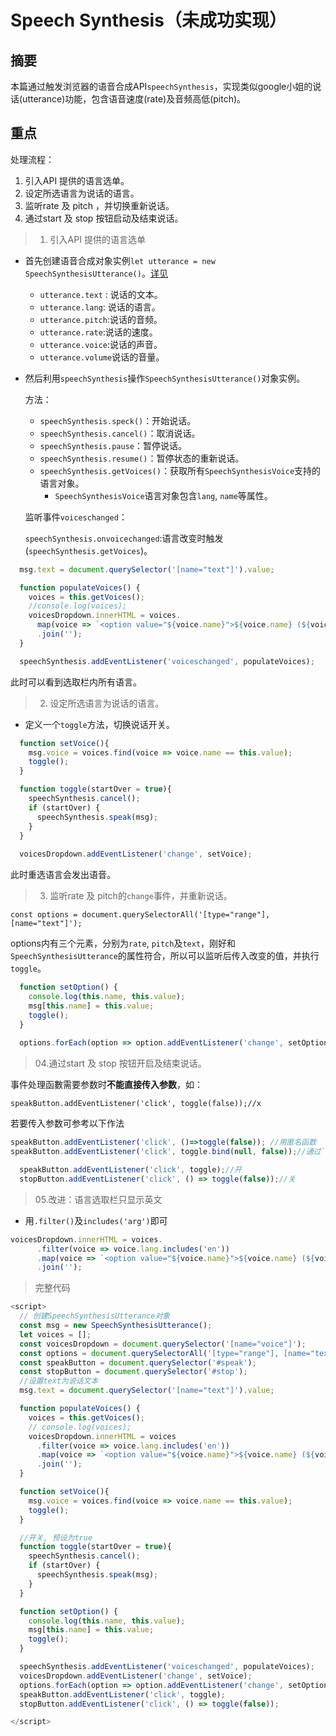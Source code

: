 # Speech Synthesis（未成功实现）

## 摘要

本篇通过触发浏览器的语音合成API`speechSynthesis`，实现类似google小姐的说话(utterance)功能，包含语音速度(rate)及音频高低(pitch)。

## 重点
 处理流程：

1. 引入API 提供的语言选单。
2. 设定所选语言为说话的语言。
3. 监听rate 及 pitch ，并切换重新说话。 
4. 通过start 及 stop 按钮启动及结束说话。



>01. 引入API 提供的语言选单

- 首先创建语音合成对象实例`let utterance = new SpeechSynthesisUtterance()`。[详见](https://developer.mozilla.org/zh-TW/docs/Web/API/SpeechSynthesisUtterance)

  - `utterance.text` : 说话的文本。
  - `utterance.lang`: 说话的语言。
  - `utterance.pitch`:说话的音频。
  - `utterance.rate`:说话的速度。
  - `utterance.voice`:说话的声音。
  - `utterance.volume`说话的音量。

- 然后利用`speechSynthesis`操作`SpeechSynthesisUtterance()`对象实例。

  方法：

  - `speechSynthesis.speck()`：开始说话。
  - `speechSynthesis.cancel()`：取消说话。
  - `speechSynthesis.pause`：暂停说话。
  - `speechSynthesis.resume()`：暂停状态的重新说话。
  - `speechSynthesis.getVoices()`：获取所有`SpeechSynthesisVoice`支持的语言对象。
    - `SpeechSynthesisVoice`语言对象包含`lang`, `name`等属性。

  监听事件`voiceschanged`：

  `speechSynthesis.onvoicechanged`:语言改变时触发(`speechSynthesis.getVoices`)。

```javascript
  msg.text = document.querySelector('[name="text"]').value;

  function populateVoices() {
    voices = this.getVoices();
    //console.log(voices);
    voicesDropdown.innerHTML = voices.
      map(voice => `<option value="${voice.name}">${voice.name} (${voice.lang})</option>`)
      .join('');
  }

  speechSynthesis.addEventListener('voiceschanged', populateVoices);
```

此时可以看到选取栏内所有语言。

>02. 设定所选语言为说话的语言。

- 定义一个`toggle`方法，切换说话开关。

```javascript
  function setVoice(){
    msg.voice = voices.find(voice => voice.name == this.value);
    toggle();
  }

  function toggle(startOver = true){
    speechSynthesis.cancel();
    if (startOver) {
      speechSynthesis.speak(msg);
    }
  }
  
  voicesDropdown.addEventListener('change', setVoice);
```

此时重选语言会发出语音。

>03. 监听rate 及 pitch的`change`事件，并重新说话。 

`const options = document.querySelectorAll('[type="range"], [name="text"]');`

options内有三个元素，分别为`rate`, `pitch`及`text`，刚好和`SpeechSynthesisUtterance`的属性符合，所以可以监听后传入改变的值，并执行`toggle`。

```javascript
  function setOption() {
    console.log(this.name, this.value);
    msg[this.name] = this.value;
    toggle();
  }
  
  options.forEach(option => option.addEventListener('change', setOption));
```


>04.通过start 及 stop 按钮开启及结束说话。

事件处理函數需要参数时**不能直接传入参数**，如：

`speakButton.addEventListener('click', toggle(false));//x`

 若要传入参数可参考以下作法

```javascript
speakButton.addEventListener('click', ()=>toggle(false)); //用匿名函数
speakButton.addEventListener('click', toggle.bind(null, false));//通过`.bind()`方法
```



```javascript
  speakButton.addEventListener('click', toggle);//开
  stopButton.addEventListener('click', () => toggle(false));//关
```

>05.改进：语言选取栏只显示英文

- 用`.filter()`及`includes('arg')`即可

```javascript
voicesDropdown.innerHTML = voices.
      .filter(voice => voice.lang.includes('en'))
      .map(voice => `<option value="${voice.name}">${voice.name} (${voice.lang})</option>`)
      .join('');
```

> 完整代码

```javascript
<script>
  // 创建SpeechSynthesisUtterance对象
  const msg = new SpeechSynthesisUtterance();
  let voices = [];
  const voicesDropdown = document.querySelector('[name="voice"]');
  const options = document.querySelectorAll('[type="range"], [name="text"]');
  const speakButton = document.querySelector('#speak');
  const stopButton = document.querySelector('#stop');
  //设置text为说话文本
  msg.text = document.querySelector('[name="text"]').value;

  function populateVoices() {
    voices = this.getVoices();
    // console.log(voices);
    voicesDropdown.innerHTML = voices
      .filter(voice => voice.lang.includes('en'))
      .map(voice => `<option value="${voice.name}">${voice.name} (${voice.lang})</option>`)
      .join('');
  }

  function setVoice(){
    msg.voice = voices.find(voice => voice.name == this.value);
    toggle();
  }

  //开关, 预设为true
  function toggle(startOver = true){
    speechSynthesis.cancel();
    if (startOver) {
      speechSynthesis.speak(msg);
    }
  }

  function setOption() {
    console.log(this.name, this.value);
    msg[this.name] = this.value;
    toggle();
  }

  speechSynthesis.addEventListener('voiceschanged', populateVoices);
  voicesDropdown.addEventListener('change', setVoice);
  options.forEach(option => option.addEventListener('change', setOption));
  speakButton.addEventListener('click', toggle);
  stopButton.addEventListener('click', () => toggle(false));

</script>
```



